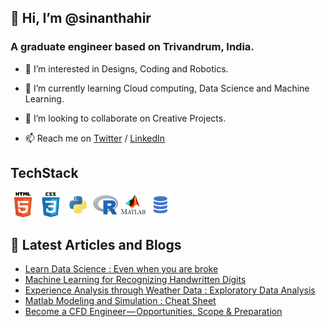 ## 👋 Hi, I’m @sinanthahir

### A graduate engineer based on Trivandrum, India. 

- 👀 I’m interested in Designs, Coding and Robotics.

- 🌱 I’m currently learning Cloud computing, Data Science and Machine Learning.

- 💞️ I’m looking to collaborate on Creative Projects.

- 📫 Reach me on [Twitter](https://twitter.com/sinanthahir) / [LinkedIn](https://www.linkedin.com/in/sinanthahir/)

<h2> TechStack </h2>

  <img src="https://raw.githubusercontent.com/github/explore/80688e429a7d4ef2fca1e82350fe8e3517d3494d/topics/html/html.png" width="40"></img>
  <img src="https://raw.githubusercontent.com/github/explore/80688e429a7d4ef2fca1e82350fe8e3517d3494d/topics/css/css.png" width="40"></img>
  <img src="https://raw.githubusercontent.com/github/explore/80688e429a7d4ef2fca1e82350fe8e3517d3494d/topics/python/python.png" width="40"></img>
  <img src="https://raw.githubusercontent.com/github/explore/80688e429a7d4ef2fca1e82350fe8e3517d3494d/topics/r/r.png" width="40"></img>
  <img src="https://raw.githubusercontent.com/github/explore/80688e429a7d4ef2fca1e82350fe8e3517d3494d/topics/matlab/matlab.png" width="40"></img>
  <img src="https://raw.githubusercontent.com/github/explore/80688e429a7d4ef2fca1e82350fe8e3517d3494d/topics/sql/sql.png" width="40"></img>


## 📝 Latest Articles and Blogs

<!-- BLOG-POST-LIST:START -->
- [Learn Data Science : Even when you are broke](https://sinanthahir.medium.com/learn-data-science-even-when-you-are-broke-b5561e837f7c?source=rss-e7013590ace3------2)
- [Machine Learning for Recognizing Handwritten Digits](https://sinanthahir.medium.com/machine-learning-for-recognizing-handwritten-digits-6e631d6c0582?source=rss-e7013590ace3------2)
- [Experience Analysis through Weather Data : Exploratory Data Analysis](https://sinanthahir.medium.com/experience-analysis-through-weather-data-exploratory-data-analysis-b438ceca8a9b?source=rss-e7013590ace3------2)
- [Matlab Modeling and Simulation : Cheat Sheet](https://sinanthahir.medium.com/matlab-modeling-and-simulation-cheat-sheet-a401f9084ec5?source=rss-e7013590ace3------2)
- [Become a CFD Engineer — Opportunities, Scope &amp; Preparation](https://sinanthahir.medium.com/become-a-cfd-engineer-opportunities-scope-preparation-893d4e8350d1?source=rss-e7013590ace3------2)
<!-- BLOG-POST-LIST:END -->

<!---
sinanthahir/sinanthahir is a ✨ special ✨ repository because its `README.md` (this file) appears on your GitHub profile.
You can click the Preview link to take a look at your changes.
--->
